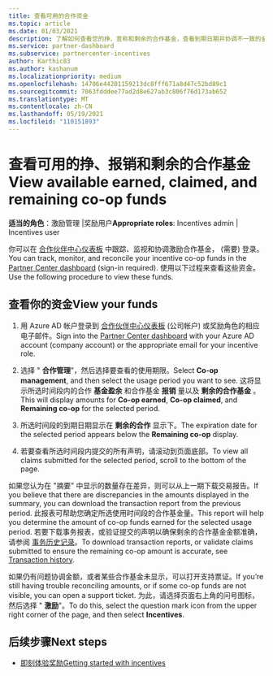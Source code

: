 ```yaml
---
title: 查看可用的合作资金
ms.topic: article
ms.date: 01/03/2021
description: 了解如何查看您的挣、宣称和剩余的合作基金，查看到期日期并协调不一致的金额。
ms.service: partner-dashboard
ms.subservice: partnercenter-incentives
author: Karthic83
ms.author: kashanum
ms.localizationpriority: medium
ms.openlocfilehash: 14706e44201159213dc8fff671a8d47c52bd89c1
ms.sourcegitcommit: 7063fdddee77ad2d8e627ab3c806f76d173ab652
ms.translationtype: MT
ms.contentlocale: zh-CN
ms.lasthandoff: 05/19/2021
ms.locfileid: "110151893"
---
```

# <a name="view-available-earned-claimed-and-remaining-co-op-funds"></a><span data-ttu-id="9fb4b-103">查看可用的挣、报销和剩余的合作基金</span><span class="sxs-lookup"><span data-stu-id="9fb4b-103">View available earned, claimed, and remaining co-op funds</span></span>

<span data-ttu-id="9fb4b-104">**适当的角色**：激励管理 |奖励用户</span><span class="sxs-lookup"><span data-stu-id="9fb4b-104">**Appropriate roles**: Incentives admin | Incentives user</span></span>

<span data-ttu-id="9fb4b-105">你可以在 [合作伙伴中心仪表板](https://partner.microsoft.com/dashboard/) 中跟踪、监视和协调激励合作基金， (需要) 登录。</span><span class="sxs-lookup"><span data-stu-id="9fb4b-105">You can track, monitor, and reconcile your incentive co-op funds in the [Partner Center dashboard](https://partner.microsoft.com/dashboard/) (sign-in required).</span></span> <span data-ttu-id="9fb4b-106">使用以下过程来查看这些资金。</span><span class="sxs-lookup"><span data-stu-id="9fb4b-106">Use the following procedure to view these funds.</span></span>

## <a name="view-your-funds"></a><span data-ttu-id="9fb4b-107">查看你的资金</span><span class="sxs-lookup"><span data-stu-id="9fb4b-107">View your funds</span></span>

1. <span data-ttu-id="9fb4b-108">用 Azure AD 帐户登录到 [合作伙伴中心仪表板](https://partner.microsoft.com/dashboard/) (公司帐户) 或奖励角色的相应电子邮件。</span><span class="sxs-lookup"><span data-stu-id="9fb4b-108">Sign into the [Partner Center dashboard](https://partner.microsoft.com/dashboard/) with your Azure AD account (company account) or the appropriate email for your incentive role.</span></span>

2. <span data-ttu-id="9fb4b-109">选择 " **合作管理**"，然后选择要查看的使用期限。</span><span class="sxs-lookup"><span data-stu-id="9fb4b-109">Select **Co-op management**, and then select the usage period you want to see.</span></span> <span data-ttu-id="9fb4b-110">这将显示所选时间段内的合作 **基金盈余** 和合作基金 **报销** 量以及 **剩余的合作基金** 。</span><span class="sxs-lookup"><span data-stu-id="9fb4b-110">This will display amounts for **Co-op earned**, **Co-op claimed**, and **Remaining co-op** for the selected period.</span></span>

3. <span data-ttu-id="9fb4b-111">所选时间段的到期日期显示在 **剩余的合作** 显示下。</span><span class="sxs-lookup"><span data-stu-id="9fb4b-111">The expiration date for the selected period appears below the **Remaining co-op** display.</span></span>  

4. <span data-ttu-id="9fb4b-112">若要查看所选时间段内提交的所有声明，请滚动到页面底部。</span><span class="sxs-lookup"><span data-stu-id="9fb4b-112">To view all claims submitted for the selected period, scroll to the bottom of the page.</span></span>

<span data-ttu-id="9fb4b-113">如果您认为在 "摘要" 中显示的数量存在差异，则可以从上一期下载交易报告。</span><span class="sxs-lookup"><span data-stu-id="9fb4b-113">If you believe that there are discrepancies in the amounts displayed in the summary, you can download the transaction report from the previous period.</span></span> <span data-ttu-id="9fb4b-114">此报表可帮助您确定所选使用时间段的合作基金量。</span><span class="sxs-lookup"><span data-stu-id="9fb4b-114">This report will help you determine the amount of co-op funds earned for the selected usage period.</span></span> <span data-ttu-id="9fb4b-115">若要下载事务报表，或验证提交的声明以确保剩余的合作基金金额准确，请参阅 [事务历史记录](./payout-statement.md#transaction-history)。</span><span class="sxs-lookup"><span data-stu-id="9fb4b-115">To download transaction reports, or validate claims submitted to ensure the remaining co-op amount is accurate, see [Transaction history](./payout-statement.md#transaction-history).</span></span>

<span data-ttu-id="9fb4b-116">如果仍有问题协调金额，或者某些合作基金未显示，可以打开支持票证。</span><span class="sxs-lookup"><span data-stu-id="9fb4b-116">If you’re still having trouble reconciling amounts, or if some co-op funds are not visible, you can open a support ticket.</span></span> <span data-ttu-id="9fb4b-117">为此，请选择页面右上角的问号图标，然后选择 " **激励**"。</span><span class="sxs-lookup"><span data-stu-id="9fb4b-117">To do this, select the question mark icon from the upper right corner of the page, and then select **Incentives**.</span></span>

## <a name="next-steps"></a><span data-ttu-id="9fb4b-118">后续步骤</span><span class="sxs-lookup"><span data-stu-id="9fb4b-118">Next steps</span></span>

- [<span data-ttu-id="9fb4b-119">即刻体验奖励</span><span class="sxs-lookup"><span data-stu-id="9fb4b-119">Getting started with incentives</span></span>](incentives-get-started-intro.md)